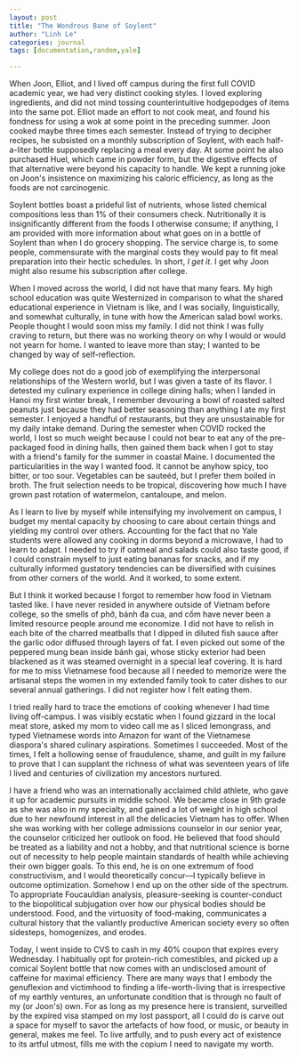 ```yaml
---
layout: post
title: "The Wondrous Bane of Soylent"
author: "Linh Le"
categories: journal
tags: [documentation,random,yale]

---
```


When Joon, Elliot, and I lived off campus during the first full COVID academic year, we had very distinct cooking styles. I loved exploring ingredients, and did not mind tossing counterintuitive hodgepodges of items into the same pot. Elliot made an effort to not cook meat, and found his fondness for using a wok at some point in the preceding summer. Joon cooked maybe three times each semester. Instead of trying to decipher recipes, he subsisted on a monthly subscription of Soylent, with each half-a-liter bottle supposedly replacing a meal every day. At some point he also purchased Huel, which came in powder form, but the digestive effects of that alternative were beyond his capacity to handle. We kept a running joke on Joon's insistence on maximizing his caloric efficiency, as long as the foods are not carcinogenic.

Soylent bottles boast a prideful list of nutrients, whose listed chemical compositions less than 1% of their consumers check. Nutritionally it is insignificantly different from the foods I otherwise consume; if anything, I am provided with more information about what goes on in a bottle of Soylent than when I do grocery shopping. The service charge is, to some people, commensurate with the marginal costs they would pay to fit meal preparation into their hectic schedules. In short, <em>I get it</em>. I get why Joon might also resume his subscription after college.

When I moved across the world, I did not have that many fears. My high school education was quite Westernized in comparison to what the shared educational experience in Vietnam is like, and I was socially, linguistically, and somewhat culturally, in tune with how the American salad bowl works. People thought I would soon miss my family. I did not think I was fully craving to return, but there was no working theory on why I would or would not yearn for home. I wanted to leave more than stay; I wanted to be changed by way of self-reflection.

My college does not do a good job of exemplifying the interpersonal relationships of the Western world, but I was given a taste of its flavor. I detested my culinary experience in college dining halls; when I landed in Hanoi my first winter break, I remember devouring a bowl of roasted salted peanuts just because they had better seasoning than anything I ate my first semester. I enjoyed a handful of restaurants, but they are unsustainable for my daily intake demand. During the semester when COVID rocked the world, I lost so much weight because I could not bear to eat any of the pre-packaged food in dining halls, then gained them back when I got to stay with a friend's family for the summer in coastal Maine. I documented the particularities in the way I wanted food. It cannot be anyhow spicy, too bitter, or too sour. Vegetables can be sauteéd, but I prefer them boiled in broth. The fruit selection needs to be tropical, discovering how much I have grown past rotation of watermelon, cantaloupe, and melon.

As I learn to live by myself while intensifying my involvement on campus, I budget my mental capacity by choosing to care about certain things and yielding my control over others. Accounting for the fact that no Yale students were allowed any cooking in dorms beyond a microwave, I had to learn to adapt. I needed to try if oatmeal and salads could also taste good, if I could constrain myself to just eating bananas for snacks, and if my culturally informed gustatory tendencies can be diversified with cuisines from other corners of the world. And it worked, to some extent.

But I think it worked because I forgot to remember how food in Vietnam tasted like. I have never resided in anywhere outside of Vietnam before college, so the smells of phở, bánh đa cua, and cốm have never been a limited resource people around me economize. I did not have to relish in each bite of the charred meatballs that I dipped in diluted fish sauce after the garlic odor diffused through layers of fat. I even picked out some of the peppered mung bean inside bánh gai, whose sticky exterior had been blackened as it was steamed overnight in a special leaf covering. It is hard for me to miss Vietnamese food because all I needed to memorize were the artisanal steps the women in my extended family took to cater dishes to our several annual gatherings. I did not register how I felt eating them.

I tried really hard to trace the emotions of cooking whenever I had time living off-campus. I was visibly ecstatic when I found gizzard in the local meat store, asked my mom to video call me as I sliced lemongrass, and typed Vietnamese words into Amazon for want of the Vietnamese diaspora's shared culinary aspirations. Sometimes I succeeded. Most of the times, I felt a hollowing sense of fraudulence, shame, and guilt in my failure to prove that I can supplant the richness of what was seventeen years of life I lived and centuries of civilization my ancestors nurtured.

I have a friend who was an internationally acclaimed child athlete, who gave it up for academic pursuits in middle school. We became close in 9th grade as she was also in my specialty, and gained a lot of weight in high school due to her newfound interest in all the delicacies Vietnam has to offer. When she was working with her college admissions counselor in our senior year, the counselor criticized her outlook on food. He believed that food should be treated as a liability and not a hobby, and that nutritional science is borne out of necessity to help people maintain standards of health while achieving their own bigger goals. To this end, he is on one extremum of food constructivism, and I would theoretically concur—I typically believe in outcome optimization. Somehow I end up on the other side of the spectrum. To appropriate Foucauldian analysis, pleasure-seeking is counter-conduct to the biopolitical subjugation over how our physical bodies should be understood. Food, and the virtuosity of food-making, communicates a cultural history that the valiantly productive American society every so often sidesteps, homogenizes, and erodes.

Today, I went inside to CVS to cash in my 40% coupon that expires every Wednesday. I habitually opt for protein-rich comestibles, and picked up a comical Soylent bottle that now comes with an undisclosed amount of caffeine for maximal efficiency. There are many ways that I embody the genuflexion and victimhood to finding a life-worth-living that is irrespective of my earthly ventures, an unfortunate condition that is through no fault of my (or Joon's) own. For as long as my presence here is transient, surveilled by the expired visa stamped on my lost passport, all I could do is carve out a space for myself to savor the artefacts of how food, or music, or beauty in general, makes me feel. To live artfully, and to push every act of existence to its artful utmost, fills me with the copium I need to navigate my worth.